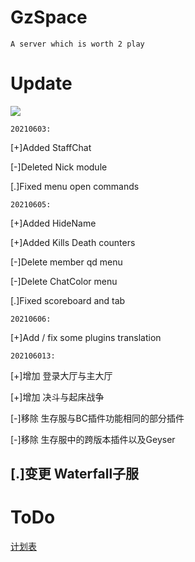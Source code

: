 # GzSpace
    A server which is worth 2 play
# Update
![](https://img.shields.io/badge/Update-info-red)

`20210603:`

[+]Added StaffChat

[-]Deleted Nick module

[.]Fixed menu open commands


`20210605:`

[+]Added HideName

[+]Added Kills Death counters

[-]Delete member qd menu

[-]Delete ChatColor menu

[.]Fixed scoreboard and tab

`20210606:`

[+]Add / fix some plugins translation

`202106013:`

[+]增加 登录大厅与主大厅

[+]增加 决斗与起床战争

[-]移除 生存服与BC插件功能相同的部分插件

[-]移除 生存服中的跨版本插件以及Geyser

[.]变更 Waterfall子服
-------------------------------------------------------------------------------------------------
# ToDo
[计划表](/toDo)
